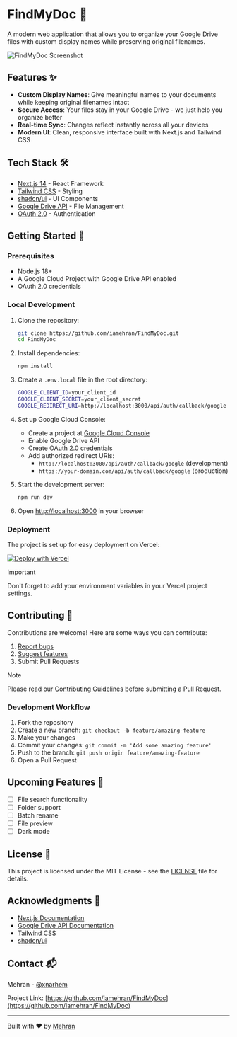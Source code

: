 # FindMyDoc 📁

A modern web application that allows you to organize your Google Drive files with custom display names while preserving original filenames.

![FindMyDoc Screenshot](screenshot.png)

## Features ✨

* **Custom Display Names**: Give meaningful names to your documents while keeping original filenames intact
* **Secure Access**: Your files stay in your Google Drive - we just help you organize better
* **Real-time Sync**: Changes reflect instantly across all your devices
* **Modern UI**: Clean, responsive interface built with Next.js and Tailwind CSS

## Tech Stack 🛠️

* [Next.js 14](https://nextjs.org/) - React Framework
* [Tailwind CSS](https://tailwindcss.com/) - Styling
* [shadcn/ui](https://ui.shadcn.com/) - UI Components
* [Google Drive API](https://developers.google.com/drive) - File Management
* [OAuth 2.0](https://developers.google.com/identity/protocols/oauth2) - Authentication

## Getting Started 🚀

### Prerequisites

* Node.js 18+ 
* A Google Cloud Project with Google Drive API enabled
* OAuth 2.0 credentials

### Local Development

1. Clone the repository:
    ```sh
    git clone https://github.com/iamehran/FindMyDoc.git
    cd FindMyDoc
    ```

2. Install dependencies:
    ```sh
    npm install
    ```

3. Create a `.env.local` file in the root directory:
    ```sh
    GOOGLE_CLIENT_ID=your_client_id
    GOOGLE_CLIENT_SECRET=your_client_secret
    GOOGLE_REDIRECT_URI=http://localhost:3000/api/auth/callback/google
    ```

4. Set up Google Cloud Console:
    * Create a project at [Google Cloud Console](https://console.cloud.google.com/)
    * Enable Google Drive API
    * Create OAuth 2.0 credentials
    * Add authorized redirect URIs:
        * `http://localhost:3000/api/auth/callback/google` (development)
        * `https://your-domain.com/api/auth/callback/google` (production)

5. Start the development server:
    ```sh
    npm run dev
    ```

6. Open [http://localhost:3000](http://localhost:3000) in your browser

### Deployment

The project is set up for easy deployment on Vercel:

[![Deploy with Vercel](https://vercel.com/button)](https://vercel.com/new/clone?repository-url=https://github.com/iamehran/FindMyDoc)

> [!IMPORTANT]
> Don't forget to add your environment variables in your Vercel project settings.


## Contributing 🤝

Contributions are welcome! Here are some ways you can contribute:

1. [Report bugs](https://github.com/iamehran/FindMyDoc/issues)
2. [Suggest features](https://github.com/iamehran/FindMyDoc/issues)
3. Submit Pull Requests

> [!NOTE]
> Please read our [Contributing Guidelines](CONTRIBUTING.md) before submitting a Pull Request.

### Development Workflow

1. Fork the repository
2. Create a new branch: `git checkout -b feature/amazing-feature`
3. Make your changes
4. Commit your changes: `git commit -m 'Add some amazing feature'`
5. Push to the branch: `git push origin feature/amazing-feature`
6. Open a Pull Request

## Upcoming Features 🚀

- [ ] File search functionality
- [ ] Folder support
- [ ] Batch rename
- [ ] File preview
- [ ] Dark mode

## License 📄

This project is licensed under the MIT License - see the [LICENSE](LICENSE) file for details.

## Acknowledgments 🙏

* [Next.js Documentation](https://nextjs.org/docs)
* [Google Drive API Documentation](https://developers.google.com/drive/api/v3/about-sdk)
* [Tailwind CSS](https://tailwindcss.com/)
* [shadcn/ui](https://ui.shadcn.com/)

## Contact 📬

Mehran - [@xnarhem](https://twitter.com/xnarhem)

Project Link: [https://github.com/iamehran/FindMyDoc](https://github.com/iamehran/FindMyDoc)

---
Built with ❤️ by [Mehran](https://github.com/iamehran)
